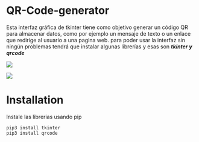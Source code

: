 # QR-Code-generator

Esta interfaz gráfica de tkinter tiene como objetivo generar un código QR para almacenar datos, como por ejemplo un mensaje de texto o un enlace que redirige al usuario a una pagina web.
para poder usar la interfaz sin ningún problemas tendrá que instalar algunas librerías y esas son ***tkinter y qrcode*** 

![](https://github.com/pradelson95/QR-Code-generator/blob/main/photo1671140204.jpeg)

![](https://github.com/pradelson95/QR-Code-generator/blob/main/photo1671140224.jpeg)

# Installation 

Instale las librerias usando pip

```
pip3 install tkinter
pip3 install qrcode 
```
